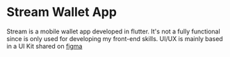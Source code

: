 # Stream Wallet App

Stream is a mobile wallet app developed in flutter.
It's not a fully functional since is only used for developing my front-end skills.
UI/UX is mainly based in a UI Kit shared on [figma](https://www.figma.com/community/file/954041847470649704)

